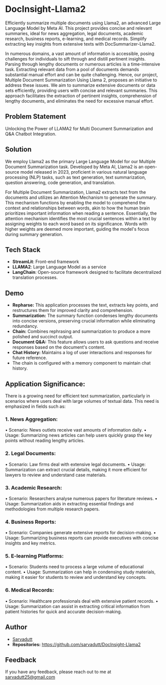 # DocInsight-Llama2
Efficiently summarize multiple documents using Llama2, an advanced Large Language Model by Meta AI. This project provides concise and relevant summaries, ideal for news aggregation, legal documents, academic research, business reports, e-learning, and medical records. Simplify extracting key insights from extensive texts with DocSummarizer-Llama2.

In numerous domains, a vast amount of information is accessible, posing challenges for individuals to sift through and distill pertinent insights. Parsing through lengthy documents or numerous articles is a time-intensive task. Extracting relevant data from a pool of documents demands substantial manual effort and can be quite challenging. Hence, our project, Multiple Document Summarization Using Llama 2, proposes an initiative to address these issues. We aim to summarize extensive documents or data sets efficiently, providing users with concise and relevant summaries. This approach facilitates the extraction of pertinent insights, comprehension of lengthy documents, and eliminates the need for excessive manual effort.

## Problem Statement

Unlocking the Power of LLAMA2 for Multi Document Summarization and Q&A Chatbot Integration.

## Solution

We employ Llama2 as the primary Large Language Model for our Multiple Document Summarization task. Developed by Meta AI, Llama2 is an open-source model released in 2023, proficient in various natural language processing (NLP) tasks, such as text generation, text summarization, question answering, code generation, and translation.

For Multiple Document Summarization, Llama2 extracts text from the documents and utilizes an Attention Mechanism to generate the summary. This mechanism functions by enabling the model to comprehend the context and relationships between words, akin to how the human brain prioritizes important information when reading a sentence. Essentially, the attention mechanism identifies the most crucial sentences within a text by assigning weights to each word based on its significance. Words with higher weights are deemed more important, guiding the model's focus during summary generation.

## Tech Stack
- **StreamLit**: Front-end framework 
- **LLAMA2**: Large Language Model as a service 
- **LangChain**: Open-source framework designed to facilitate decentralized translation processes. 

## Demo

- **Repharse:** This application processes the text, extracts key points, and restructures them for improved clarity and comprehension. 
- **Summarization:** The summary function condenses lengthy documents into concise versions, preserving crucial information while eliminating redundancy. 
- **Chain:** Combines rephrasing and summarization to produce a more polished and succinct output. 
- **Document Q&A:** This feature allows users to ask questions and receive responses based on the document's content. 
- **Chat History:** Maintains a log of user interactions and responses for future reference. 
- The chain is configured with a memory component to maintain chat history.

## Application Significance:

There is a growing need for efficient text summarization, particularly in scenarios where users deal with large volumes of textual data. This need is emphasized in fields such as:

### 1. News Aggregation:
• Scenario: News outlets receive vast amounts of information daily.
• Usage: Summarizing news articles can help users quickly grasp the key points without reading lengthy articles.

### 2. Legal Documents:
• Scenario: Law firms deal with extensive legal documents.
• Usage: Summarization can extract crucial details, making it more efficient for lawyers to review and understand case materials.

### 3. Academic Research:
• Scenario: Researchers analyse numerous papers for literature reviews.
• Usage: Summarization aids in extracting essential findings and methodologies from multiple research papers.

### 4. Business Reports:
• Scenario: Companies generate extensive reports for decision-making.
• Usage: Summarizing business reports can provide executives with concise insights and key metrics.

### 5. E-learning Platforms:
• Scenario: Students need to process a large volume of educational content.
• Usage: Summarization can help in condensing study materials, making it easier for students to review and understand key concepts.

### 6. Medical Records:
• Scenario: Healthcare professionals deal with extensive patient records.
• Usage: Summarization can assist in extracting critical information from patient histories for quick and accurate decision-making.

## Author

- [Sarvadutt](https://github.com/sarvadutt)
- **Repositories:** https://github.com/sarvadutt/DocInsight-Llama2

## Feedback 

If you have any feedback, please reach out to me at sarvadutt25@gmail.com
